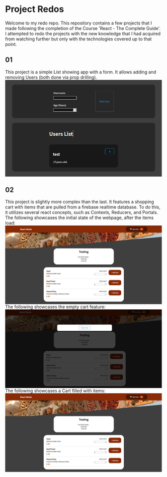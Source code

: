 # Project Redos

Welcome to my redo repo. This repository contains a few projects that I made following the completion of the Course 'React - The Complete Guide'. I attempted to redo the projects with the new knowledge that I had acquired from watching further but only with the technologies covered up to that point.

## 01

This project is a simple List showing app with a form. It allows adding and removing Users (both done via prop drilling).
<img align='center' src='images/01.png' alt='Two Cards showing the AddUser and Users components' />

## 02

This project is slightly more complex than the last. It features a shopping cart with items that are pulled from a firebase realtime database. To do this, it utilizes several react concepts, such as Contexts, Reducers, and Portals.
<br/>
The following showcases the initial state of the webpage, after the items load:
<img align='center' src='images/02_initial.PNG'/>
<br/>
The following showcases the empty cart feature:
<img align='center' src='images/02_cart_empty.PNG'/>
<br/>
The following showcases a Cart filled with items:
<img align='center' src='images/02_initial.PNG'/>
<br/>
